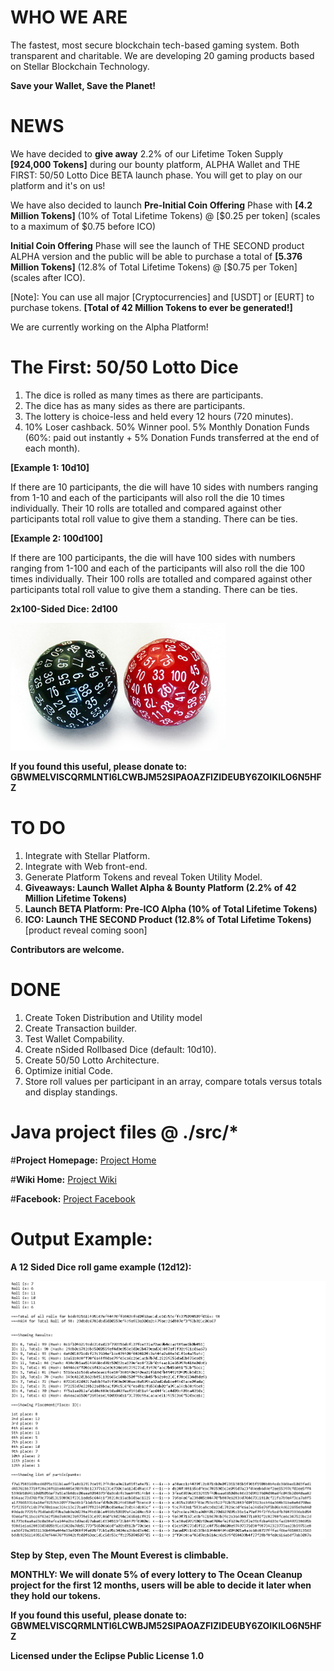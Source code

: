 # WHO WE ARE 

The fastest, most secure blockchain tech-based gaming system. Both transparent and charitable. We are developing 20 gaming products based on Stellar Blockchain Technology. 

**Save your Wallet, Save the Planet!**

# NEWS

We have decided to **give away** 2.2% of our Lifetime Token Supply **[924,000 Tokens]** during our bounty platform, ALPHA Wallet and THE FIRST: 50/50 Lotto Dice BETA launch phase. You will get to play on our platform and it's on us!

We have also decided to launch **Pre-Initial Coin Offering** Phase with **[4.2 Million Tokens]** (10% of Total Lifetime Tokens) @ [$0.25 per token] (scales to a maximum of $0.75 before ICO)

**Initial Coin Offering** Phase will see the launch of THE SECOND product ALPHA version and the public will be able to purchase a total of **[5.376 Million Tokens]** (12.8% of Total Lifetime Tokens) @ [$0.75 per Token] (scales after ICO).

[Note]: You can use all major [Cryptocurrencies] and [USDT] or [EURT] to purchase tokens. **[Total of 42 Million Tokens to ever be generated!]**

We are currently working on the Alpha Platform!

# The First: 50/50 Lotto Dice

1. The dice is rolled as many times as there are participants.
2. The dice has as many sides as there are participants. 
3. The lottery is choice-less and held every 12 hours (720 minutes).
4. 10% Loser cashback. 50% Winner pool. 5% Monthly Donation Funds (60%: paid out instantly + 5% Donation Funds transferred at the end of each month).

**[Example 1: 10d10]** 

If there are 10 participants, the die will have 10 sides with numbers ranging from 1-10 and each of the participants will also roll the die 10 times individually. Their 10 rolls are totalled and compared against other participants total roll value to give them a standing. There can be ties.

**[Example 2: 100d100]** 

If there are 100 participants, the die will have 100 sides with numbers ranging from 1-100 and each of the participants will also roll the die 100 times individually. Their 100 rolls are totalled and compared against other participants total roll value to give them a standing. There can be ties.

**2x100-Sided Dice: 2d100**

<img src="img/100%20sided%20dice.jpg" />

**If you found this useful, please donate to: GBWMELVISCQRMLNTI6LCWBJM52SIPAOAZFIZIDEUBY6ZOIKILO6N5HFZ**


# TO DO

1. Integrate with Stellar Platform.
2. Integrate with Web front-end.
3. Generate Platform Tokens and reveal Token Utility Model.
4. **Giveaways: Launch Wallet Alpha & Bounty Platform (2.2% of 42 Million Lifetime Tokens)**
5. **Launch BETA Platform: Pre-ICO Alpha (10% of Total Lifetime Tokens)**
6. **ICO: Launch THE SECOND Product (12.8% of Total Lifetime Tokens)** [product reveal coming soon]

**Contributors are welcome.**

# DONE

1. Create Token Distribution and Utility model
2. Create Transaction builder.
3. Test Wallet Compability.
4. Create nSided Rollbased Dice (default: 10d10).
5. Create 50/50 Lotto Architecture.
6. Optimize initial Code.
7. Store roll values per participant in an array, compare totals versus totals and display standings.



# Java project files @ ./src/*

#**Project Homepage:** <a href="https://peruzee.github.io/PlanetFunderInitiative/">Project Home</a>

#**Wiki Home:** <a href="https://github.com/PeruZee/PlanetFunderInitiative/wiki">Project Wiki</a>

#**Facebook:** <a href="https://www.facebook.com/PlanetFunderInitiative/">Project Facebook</a>

# Output Example:

**A 12 Sided Dice roll game example (12d12):** 

<img src="img/HashedTXIDForEach.png" class="inline"/>

**Step by Step, even The Mount Everest is climbable.**

**MONTHLY: We will donate 5% of every lottery to The Ocean Cleanup project for the first 12 months, users will be able to decide it later when they hold our tokens.**

**If you found this useful, please donate to: GBWMELVISCQRMLNTI6LCWBJM52SIPAOAZFIZIDEUBY6ZOIKILO6N5HFZ**

**Licensed under the Eclipse Public License 1.0**
